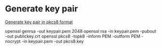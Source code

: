# Generate key pair
[Generate key pair in pkcs8 format](https://kb.vander.host/security/how-to-generate-rsa-public-and-private-key-pair-in-pkcs8-format/)

openssl genrsa -out keypair.pem 2048 
openssl rsa -in keypair.pem -pubout -out publickey.crt 
openssl pkcs8 -topk8 -inform PEM -outform PEM -nocrypt -in keypair.pem -out pkcs8.key